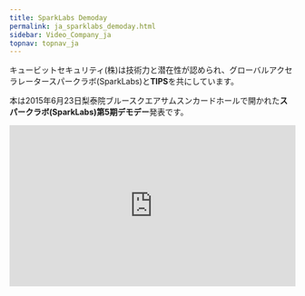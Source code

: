 ```yaml
---
title: SparkLabs Demoday
permalink: ja_sparklabs_demoday.html
sidebar: Video_Company_ja
topnav: topnav_ja
---
```


キュービットセキュリティ(株)は技術力と潜在性が認められ、グローバルアクセラレータースパークラボ(SparkLabs)と**TIPS**を共にしています。

本<!-- 映像 -->は2015年6月23日梨泰院ブルースクエアサムスンカードホールで開かれた**スパークラボ(SparkLabs)第5期デモデー**発表<!-- 映像 -->です。

<style>.embed-container { position: relative; padding-bottom: 56.25%; height: 0; overflow: hidden; max-width: 100%; } .embed-container iframe, .embed-container object, .embed-container embed { position: absolute; top: 0; left: 0; width: 100%; height: 100%; }</style><div class='embed-container'><iframe src='https://www.youtube.com/embed/Omb1QklTdeI' frameborder='0' allowfullscreen></iframe></div>